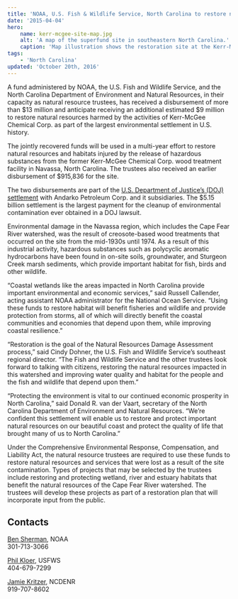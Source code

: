 ```yaml
---
title: 'NOAA, U.S. Fish & Wildlife Service, North Carolina to restore natural resources affected by wood treatment plant'
date: '2015-04-04'
hero:
    name: kerr-mcgee-site-map.jpg
    alt: 'A map of the superfund site in southeastern North Carolina.'
    caption: 'Map illustration shows the restoration site at the Kerr-McKee former wood-treatment processing plant in Navassa. Map by NOAA.'
tags:
    - 'North Carolina'
updated: 'October 20th, 2016'
---
```


A fund administered by NOAA, the U.S. Fish and Wildlife Service, and the North Carolina Department of Environment and Natural Resources, in their capacity as natural resource trustees, has received a disbursement of more than $13 million and anticipate receiving an additional estimated $9 million to restore natural resources harmed by the activities of Kerr-McGee Chemical Corp. as part of the largest environmental settlement in U.S. history.

The jointly recovered funds will be used in a multi-year effort to restore natural resources and habitats injured by the release of hazardous substances from the former Kerr-McGee Chemical Corp. wood treatment facility in Navassa, North Carolina. The trustees also received an earlier disbursement of $915,836 for the site.

The two disbursements are part of the [U.S. Department of Justice’s (DOJ) settlement](http://www.justice.gov/opa/pr/historic-515-billion-environmental-and-tort-settlement-anadarko-petroleum-corp-goes-effect-0) with Andarko Petroleum Corp. and it subsidiaries. The $5.15 billion settlement is the largest payment for the cleanup of environmental contamination ever obtained in a DOJ lawsuit.

Environmental damage in the Navassa region, which includes the Cape Fear River watershed, was the result of creosote-based wood treatments that occurred on the site from the mid-1930s until 1974\. As a result of this industrial activity, hazardous substances such as polycyclic aromatic hydrocarbons have been found in on-site soils, groundwater, and Sturgeon Creek marsh sediments, which provide important habitat for fish, birds and other wildlife.

“Coastal wetlands like the areas impacted in North Carolina provide important environmental and economic services,” said Russell Callender, acting assistant NOAA administrator for the National Ocean Service. “Using these funds to restore habitat will benefit fisheries and wildlife and provide protection from storms, all of which will directly benefit the coastal communities and economies that depend upon them, while improving coastal resilience.”

“Restoration is the goal of the Natural Resources Damage Assessment process,” said Cindy Dohner, the U.S. Fish and Wildlife Service’s southeast regional director. “The Fish and Wildlife Service and the other trustees look forward to talking with citizens, restoring the natural resources impacted in this watershed and improving water quality and habitat for the people and the fish and wildlife that depend upon them.”

“Protecting the environment is vital to our continued economic prosperity in North Carolina,” said Donald R. van der Vaart, secretary of the North Carolina Department of Environment and Natural Resources. “We’re confident this settlement will enable us to restore and protect important natural resources on our beautiful coast and protect the quality of life that brought many of us to North Carolina.”

Under the Comprehensive Environmental Response, Compensation, and Liability Act, the natural resource trustees are required to use these funds to restore natural resources and services that were lost as a result of the site contamination. Types of projects that may be selected by the trustees include restoring and protecting wetland, river and estuary habitats that benefit the natural resources of the Cape Fear River watershed. The trustees will develop these projects as part of a restoration plan that will incorporate input from the public.

## Contacts

[Ben Sherman](mailto:ben.sherman@noaa.gov), NOAA  
301-713-3066

[Phil Kloer](mailto:phillip_kloer@fws.gov), USFWS  
404-679-7299

[Jamie Kritzer](mailto:Jamie.Kritzer@ncdenr.gov), NCDENR  
919-707-8602
